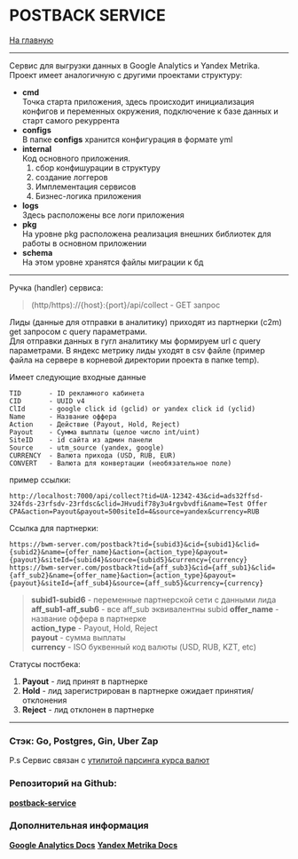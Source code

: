 # POSTBACK SERVICE

[На главную](/README.md)

---

Сервис для выгрузки данных в Google Analytics и Yandex Metrika. Проект имеет аналогичную с другими проектами структуру:

- __cmd__  
  Точка старта приложения, здесь происходит инициализация конфигов и переменных окружения, подключение к базе данных и старт самого рекуррента  
- __configs__  
  В папке __configs__ хранится конфигурация в формате yml
- __internal__  
  Код основного приложения.  
  1. сбор конфишурации в структуру
  2. создание логгеров
  3. Имплементация сервисов
  4. Бизнес-логика приложения
- __logs__  
  Здесь расположены все логи приложения
- __pkg__  
  На уровне pkg расположена реализация внешних библиотек для работы в основном приложении
- __schema__  
  На этом уровне хранятся файлы миграции к бд

---

Ручка (handler) сервиса:
> (http/https)://{host}:{port}/api/collect - GET запрос

Лиды (данные для отправки в аналитику) приходят из партнерки (c2m) get запросом с query параметрами.  
Для отправки данных в гугл аналитику мы формируем url с query параметрами. В яндекс метрику лиды уходят в csv файле (пример файла на сервере в корневой директории проекта в папке temp).

Имеет следующие входные данные
```
TID       - ID рекламного кабинета
CID       - UUID v4
ClId      - google click id (gclid) or yandex click id (yclid)
Name      - Название оффера
Action    - Действие (Payout, Hold, Reject)
Payout    - Сумма выплаты (целое число int/uint)
SiteID    - id сайта из админ панели
Source    - utm_source (yandex, google)
CURRENCY  - Валюта прихода (USD, RUB, EUR)
CONVERT   - Валюта для конвертации (необязательное поле)
```
пример ссылки:
```
http://localhost:7000/api/collect?tid=UA-12342-43&cid=ads32ffsd-324fds-23rfsdv-23rfdsc&clid=JHvudif78y3u4rgvbvdfi&name=Test Offer CPA&action=Payout&payout=500siteId=4&source=yandex&currency=RUB
```

Ссылка для партнерки:
```
https://bwm-server.com/postback?tid={subid3}&cid={subid1}&clid={subid2}&name={offer_name}&action={action_type}&payout={payout}&siteId={subid4}&source={subid5}&currency={currency}  
https://bwm-server.com/postback?tid={aff_sub3}&cid={aff_sub1}&clid={aff_sub2}&name={offer_name}&action={action_type}&payout={payout}&siteId={aff_sub4}&source={aff_sub5}&currency={currency}
```

> __subid1-subid6__      - переменные партнерской сети с данными лида  
> __aff_sub1-aff_sub6__  - все aff_sub эквивалентны subid
> __offer_name__         - название оффера в партнерке  
> __action_type__        - Payout, Hold, Reject  
> __payout__             - сумма выплаты  
> __currency__           - ISO буквенный код валюты (USD, RUB, KZT, etc)

Статусы постбека:  
1. __Payout__  - лид принят в партнерке
2. __Hold__    - лид зарегистрирован в партнерке ожидает принятия/отклонения
3. __Reject__  - лид отклонен в партнерке

---

### Стэк: __Go__, __Postgres__, __Gin__, __Uber Zap__

P.s Сервис связан с [утилитой парсинга курса валют](/parse-course/README.md)

### Репозиторий на Github:  
[__postback-service__](https://github.com/bwm-tech/postback_service)  

### Дополнительная информация
[__Google Analytics Docs__](https://developers.google.com/analytics)
[__Yandex Metrika Docs__](https://yandex.ru/dev/metrika/doc/api2/concept/about.html)

